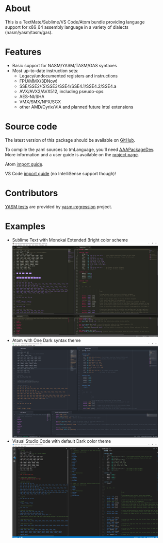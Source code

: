 About
=====
This is a TextMate/Sublime/VS Code/Atom bundle providing language support for x86_64 assembly language in a variety of dialects (nasm/yasm/tasm/gas).

Features
========
* Basic support for NASM/YASM/TASM/GAS syntaxes
* Most up-to-date instruction sets:
  * Legacy/undocumented registers and instructions
  * FPU/MMX/3DNow!
  * SSE/SSE2/(S)SSE3/SSE4/SSE4.1/SSE4.2/SSE4.a
  * AVX/AVX2/AVX512, including pseudo-ops
  * AES-NI/SHA
  * VMX/SMX/NPX/SGX
  * other AMD/Cyrix/VIA and planned future Intel extensions

Source code
===========
The latest version of this package should be available on [GitHub](https://github.com/13xforever/x86-assembly-textmate-bundle).

To compile the yaml sources to tmLanguage, you'll need [AAAPackageDev](https://packagecontrol.io/packages/AAAPackageDev). 
More information and a user guide is available on the [project page](https://github.com/SublimeText/AAAPackageDev).

Atom [import guide](https://atom.io/docs/latest/hacking-atom-converting-from-textmate).

VS Code [import guide](https://code.visualstudio.com/updates/#_customization-adding-language-colorization-bracket-matching) (no IntelliSense support though)!

Contributors
============
[YASM tests](Tests/yasm-regression) are provided by [yasm-regression](https://github.com/yasm/yasm-regression) project.

Examples
========
* Sublime Text with Monokai Extended Bright color scheme
  ![Sublime Text with Monokai Extended Bright color scheme](https://github.com/13xforever/x86-assembly-textmate-bundle/blob/master/Screenshots/Sublime%20Text%203%20-%20Monokai%20Extended%20Bright.png?raw=true)
* Atom with One Dark syntax theme
  ![Atom with One Dark syntax theme](https://github.com/13xforever/x86-assembly-textmate-bundle/blob/master/Screenshots/Atom%20-%20One%20Dark.png?raw=true)
* Visual Studio Code with default Dark color theme
  ![Visual Studio Code with default Dark color theme](https://github.com/13xforever/x86-assembly-textmate-bundle/blob/master/Screenshots/Visual%20Studio%20Code%20-%20Dark.png?raw=true)
